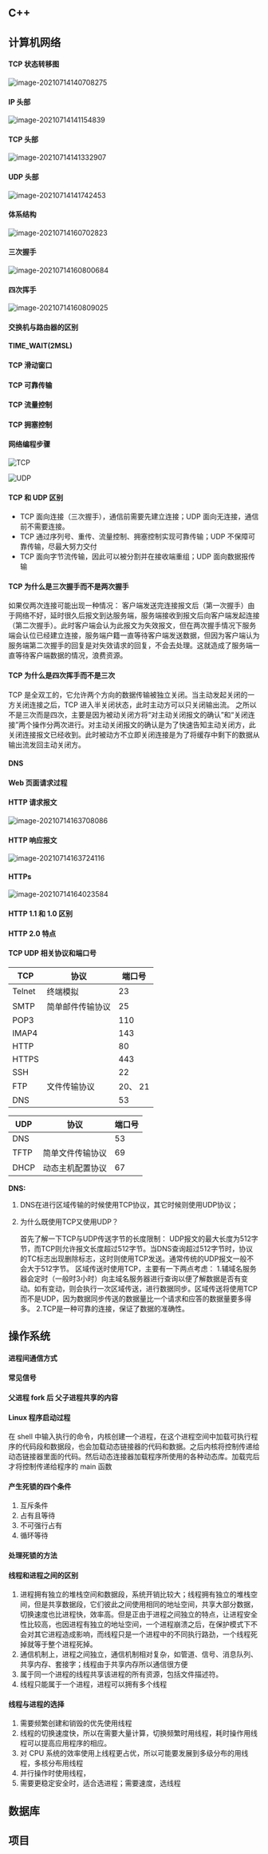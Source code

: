## C++



## 计算机网络

#### TCP 状态转移图

![image-20210714140708275](http://60.205.225.187/images/2021/07/14/20210714140715.png)

#### IP 头部

![image-20210714141154839](http://60.205.225.187/images/2021/07/14/20210714141154.png)

####  TCP 头部

![image-20210714141332907](http://60.205.225.187/images/2021/07/14/20210714141332.png)

####  UDP 头部

![image-20210714141742453](http://60.205.225.187/images/2021/07/14/20210714141742.png)

####  体系结构

![image-20210714160702823](http://60.205.225.187/images/2021/07/14/20210714160702.png)

####  三次握手

![image-20210714160800684](http://60.205.225.187/images/2021/07/14/20210714160800.png)

####  四次挥手

![image-20210714160809025](http://60.205.225.187/images/2021/07/14/20210714160809.png)

####  交换机与路由器的区别



#### TIME_WAIT(2MSL)



#### TCP 滑动窗口



####  TCP 可靠传输



#### TCP 流量控制



#### TCP 拥塞控制



#### 网络编程步骤

![TCP](http://60.205.225.187/images/2021/07/14/20210714163202.png)

![UDP](http://60.205.225.187/images/2021/07/14/20210714163340.png)

#### TCP 和 UDP 区别
- TCP 面向连接（三次握手），通信前需要先建立连接；UDP 面向无连接，通信前不需要连接。
- TCP 通过序列号、重传、流量控制、拥塞控制实现可靠传输；UDP 不保障可靠传输，尽最大努力交付
- TCP 面向字节流传输，因此可以被分割并在接收端重组；UDP 面向数据报传输


#### TCP 为什么是三次握手而不是两次握手
如果仅两次连接可能出现一种情况： 客户端发送完连接报文后（第一次握手）由于网络不好，延时很久后报文到达服务端，服务端接收到报文后向客户端发起连接（第二次握手）。此时客户端会认为此报文为失效报文，但在两次握手情况下服务端会认位已经建立连接，服务端户籍一直等待客户端发送数据，但因为客户端认为服务端第二次握手的回复是对失效请求的回复，不会去处理。这就造成了服务端一直等待客户端数据的情况，浪费资源。


#### TCP 为什么是四次挥手而不是三次
TCP 是全双工的，它允许两个方向的数据传输被独立关闭。当主动发起关闭的一方关闭连接之后，TCP 进入半关闭状态，此时主动方可以只关闭输出流。
之所以不是三次而是四次，主要是因为被动关闭方将“对主动关闭报文的确认”和“关闭连接”两个操作分两次进行。对主动关闭报文的确认是为了快速告知主动关闭方，此关闭连接报文已经收到。此时被动方不立即关闭连接是为了将缓存中剩下的数据从输出流发回主动关闭方。


#### DNS



#### Web 页面请求过程



#### HTTP 请求报文

![image-20210714163708086](http://60.205.225.187/images/2021/07/14/20210714163708.png)

#### HTTP 响应报文

![image-20210714163724116](http://60.205.225.187/images/2021/07/14/20210714163724.png)

#### HTTPs

![image-20210714164023584](http://60.205.225.187/images/2021/07/14/20210714164023.png)

#### HTTP 1.1 和 1.0 区别

#### HTTP 2.0 特点



#### TCP UDP 相关协议和端口号
| TCP | 协议 | 端口号 | 
| -- | -- | -- |
| Telnet |  终端模拟 | 23 |
| SMTP | 简单邮件传输协议 | 25|
| POP3 | | 110|
| IMAP4 |  |143 | 
| HTTP |  | 80|
| HTTPS |  | 443|
| SSH |  | 22 |
| FTP | 文件传输协议 | 20、 21|
| DNS |  | 53 | 

| UDP | 协议 | 端口号 | 
| -- | -- | -- |
| DNS |  | 53 | 
| TFTP | 简单文件传输协议 | 69|
| DHCP | 动态主机配置协议| 67 |

**DNS:**
1. DNS在进行区域传输的时候使用TCP协议，其它时候则使用UDP协议； 
2. 为什么既使用TCP又使用UDP？ 

	首先了解一下TCP与UDP传送字节的长度限制： 
	UDP报文的最大长度为512字节，而TCP则允许报文长度超过512字节。当DNS查询超过512字节时，协议的TC标志出现删除标志，这时则使用TCP发送。通常传统的UDP报文一般不会大于512字节。 
	区域传送时使用TCP，主要有一下两点考虑： 1.辅域名服务器会定时（一般时3小时）向主域名服务器进行查询以便了解数据是否有变动。如有变动，则会执行一次区域传送，进行数据同步。区域传送将使用TCP而不是UDP，因为数据同步传送的数据量比一个请求和应答的数据量要多得多。 2.TCP是一种可靠的连接，保证了数据的准确性。 



## 操作系统

#### 进程间通信方式



#### 常见信号



#### 父进程 fork 后 父子进程共享的内容



#### Linux 程序启动过程

在 shell 中输入执行的命令，内核创建一个进程，在这个进程空间中加载可执行程序的代码段和数据段，也会加载动态链接器的代码和数据。之后内核将控制传递给动态链接器里面的代码。然后动态连接器加载程序所使用的各种动态库。加载完后才将控制传递给程序的 main 函数



#### 产生死锁的四个条件

1.  互斥条件
2.  占有且等待
3.  不可强行占有
4.  循环等待

#### 处理死锁的方法



#### 线程和进程之间的区别

1.  进程拥有独立的堆栈空间和数据段，系统开销比较大；线程拥有独立的堆栈空间，但是共享数据段，它们彼此之间使用相同的地址空间，共享大部分数据，切换速度也比进程快，效率高。但是正由于进程之间独立的特点，让进程安全性比较高，也因进程有独立的地址空间，一个进程崩溃之后，在保护模式下不会对其它进程造成影响，而线程只是一个进程中的不同执行路劲，一个线程死掉就等于整个进程死掉。
2.  通信机制上，进程之间独立，通信机制相对复杂，如管道、信号、消息队列、共享内存、套接字；线程由于共享内存所以通信很方便
3.  属于同一个进程的线程共享该进程的所有资源，包括文件描述符。
4.  线程只能属于一个进程，进程可以拥有多个线程

#### 线程与进程的选择

1.  需要频繁创建和销毁的优先使用线程
2.  线程的切换速度快，所以在需要大量计算，切换频繁时用线程，耗时操作用线程可以提高应用程序的相应。
3.  对 CPU 系统的效率使用上线程更占优，所以可能要发展到多级分布的用线程，多核分布用线程
4.  并行操作时使用线程，
5.  需要更稳定安全时，适合选进程；需要速度，选线程









## 数据库



## 项目

